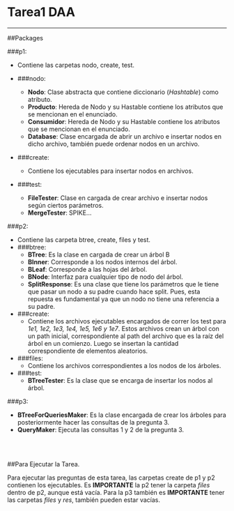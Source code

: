 # Tarea1 DAA

<hr>

##Packages

###p1:

* Contiene las carpetas nodo, create, test.

* ###nodo:
    * __Nodo__: Clase abstracta que contiene diccionario (_Hashtable_) como atributo.
    * __Producto__: Hereda de Nodo y su Hastable contiene los atributos que se mencionan en el enunciado.
    * __Consumidor__: Hereda de Nodo y su Hastable contiene los atributos que se mencionan en el enunciado.
    * __Database__: Clase encargada de abrir un archivo e insertar nodos en dicho archivo, también puede ordenar nodos en un archivo.
* ###create:
    * Contiene los ejecutables para insertar nodos en archivos.
* ###test:
    * __FileTester__: Clase en cargada de crear archivo e insertar nodos según ciertos parámetros.
    * __MergeTester__: SPIKE...


###p2:

* Contiene las carpeta btree, create, files y test.
* ###btree:
    * __BTree__: Es la clase en cargada de crear un árbol B
    * __BInner__: Corresponde a los nodos internos del árbol.
    * __BLeaf__: Corresponde a las hojas del árbol.
    * __BNode__: Interfaz para cualquier tipo de nodo del árbol.
    * __SplitResponse__: Es una clase que tiene los parámetros que le tiene que pasar un nodo a su padre cuando hace 
    split. Pues, esta repuesta es fundamental ya que un nodo no tiene una referencia a su padre.
* ###create:
    * Contiene los archivos ejecutables encargados de correr los test para _1e1, 1e2, 1e3, 1e4, 1e5, 1e6 y 1e7_. Estos
    archivos crean un árbol con un path inicial, correspondiente al path del archivo que es la raíz del árbol en un 
    comienzo. Luego se insertan la cantidad correspondiente de elementos aleatorios.
* ###files:
    * Contiene los archivos correspondientes a los nodos de los árboles.
* ###test:
    * __BTreeTester__: Es la clase que se encarga de insertar los nodos al árbol.
    

###p3:


* __BTreeForQueriesMaker__: Es la clase encargada de crear los árboles para posteriormente hacer las consultas de la
pregunta 3.
* __QueryMaker__: Ejecuta las consultas 1 y 2 de la pregunta 3.

<br>
<br>

##Para Ejecutar la Tarea.

Para ejecutar las preguntas de esta tarea, las carpetas create de p1 y p2 contienen los ejecutables. Es **IMPORTANTE** 
la p2 tener la carpeta _files_ dentro de p2, aunque está vacía. Para la p3 también es **IMPORTANTE** tener las carpetas
_files_ y _res_, también pueden estar vacías.

    
